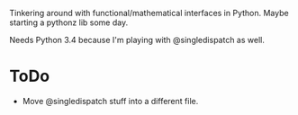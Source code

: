 Tinkering around with functional/mathematical interfaces in Python. Maybe starting a pythonz lib some day.

Needs Python 3.4 because I'm playing with @singledispatch as well.

# ToDo

* Move @singledispatch stuff into a different file.